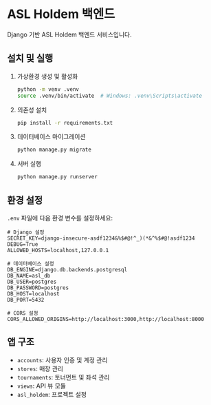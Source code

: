 # ASL Holdem 백엔드

Django 기반 ASL Holdem 백엔드 서비스입니다.

## 설치 및 실행

1. 가상환경 생성 및 활성화
   ```bash
   python -m venv .venv
   source .venv/bin/activate  # Windows: .venv\Scripts\activate
   ```

2. 의존성 설치
   ```bash
   pip install -r requirements.txt
   ```

3. 데이터베이스 마이그레이션
   ```bash
   python manage.py migrate
   ```

4. 서버 실행
   ```bash
   python manage.py runserver
   ```

## 환경 설정

`.env` 파일에 다음 환경 변수를 설정하세요:

```
# Django 설정
SECRET_KEY=django-insecure-asdf1234&%$#@!^_)(*&^%$#@!asdf1234
DEBUG=True
ALLOWED_HOSTS=localhost,127.0.0.1

# 데이터베이스 설정
DB_ENGINE=django.db.backends.postgresql
DB_NAME=asl_db
DB_USER=postgres
DB_PASSWORD=postgres
DB_HOST=localhost
DB_PORT=5432

# CORS 설정
CORS_ALLOWED_ORIGINS=http://localhost:3000,http://localhost:8000
```

## 앱 구조

- `accounts`: 사용자 인증 및 계정 관리
- `stores`: 매장 관리
- `tournaments`: 토너먼트 및 좌석 관리
- `views`: API 뷰 모듈
- `asl_holdem`: 프로젝트 설정 